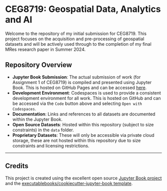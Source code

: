# CEG8719: Geospatial Data, Analytics and AI

Welcome to the repository of my initial submission for CEG8719. This project focuses on the acquisition and pre-processing of geospatial datasets and will be actively used through to the completion of my final MRes research paper in Summer 2024.

## Repository Overview
- **Jupyter Book Submission**: The actual submission of work (for Assignment 1 of CEG8719) is compiled and presented using Jupyter Book. This is hosted on GitHub Pages and can be accessed [here](https://cdrowley.github.io/CEG8719/).
- **Development Environment**: Codespaces is used to provide a consistent development environment for all work. This is hosted on GitHub and can be accessed via the `Code` button above and selecting `Open with Codespaces`.
- **Documentation**: Links and references to all datasets are documented within the Jupyter Book.
- **Open Source Datasets**: Hosted within this repository (subject to size constraints) in the `data` folder.
- **Proprietary Datasets**: These will only be accessible via private cloud storage, these are not hosted within this repository due to size constraints and licensing restrictions.

------ 

## Credits

This project is created using the excellent open source [Jupyter Book project](https://jupyterbook.org/) and the [executablebooks/cookiecutter-jupyter-book template](https://github.com/executablebooks/cookiecutter-jupyter-book).
